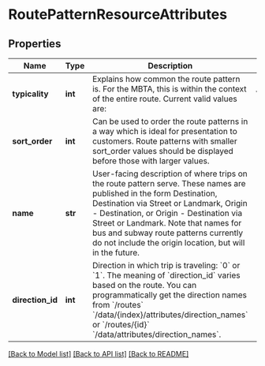 # RoutePatternResourceAttributes

## Properties
Name | Type | Description | Notes
------------ | ------------- | ------------- | -------------
**typicality** | **int** | Explains how common the route pattern is. For the MBTA, this is within the context of the entire route. Current valid values are: | Value | Description | |-|-| | &#x60;0&#x60; | Not defined | | &#x60;1&#x60; | Typical. Pattern is common for the route. Most routes will have only one such pattern per direction. A few routes may have more than 1, such as the Red Line (with one branch to Ashmont and another to Braintree); routes with more than 2 are rare. | | &#x60;2&#x60; | Pattern is a deviation from the regular route. | | &#x60;3&#x60; | Pattern represents a highly atypical pattern for the route, such as a special routing which only runs a handful of times per day. | | &#x60;4&#x60; | Diversions from normal service, such as planned detours, bus shuttles, or snow routes. |  | [optional] 
**sort_order** | **int** | Can be used to order the route patterns in a way which is ideal for presentation to customers. Route patterns with smaller sort_order values should be displayed before those with larger values.  | [optional] 
**name** | **str** | User-facing description of where trips on the route pattern serve. These names are published in the form Destination, Destination via Street or Landmark, Origin - Destination, or Origin - Destination via Street or Landmark. Note that names for bus and subway route patterns currently do not include the origin location, but will in the future.  | [optional] 
**direction_id** | **int** | Direction in which trip is traveling: &#x60;0&#x60; or &#x60;1&#x60;.  The meaning of &#x60;direction_id&#x60; varies based on the route. You can programmatically get the direction names from &#x60;/routes&#x60; &#x60;/data/{index}/attributes/direction_names&#x60; or &#x60;/routes/{id}&#x60; &#x60;/data/attributes/direction_names&#x60;.   | [optional] 

[[Back to Model list]](../README.md#documentation-for-models) [[Back to API list]](../README.md#documentation-for-api-endpoints) [[Back to README]](../README.md)


